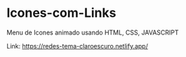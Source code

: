 # Icones-com-Links

Menu de Icones animado usando HTML, CSS, JAVASCRIPT


Link: https://redes-tema-claroescuro.netlify.app/
